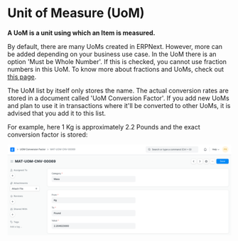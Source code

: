
# Unit of Measure (UoM)



**A UoM is a unit using which an Item is measured.**


By default, there are many UoMs created in ERPNext. However, more can be added depending on your business use case.
In the UoM there is an option 'Must be Whole Number'. If this is checked, you cannot use fraction numbers in this UoM. To know more about fractions and UoMs, check out [this page](/docs/en/stock/articles/managing-fractions-in-uom).


The UoM list by itself only stores the name. The actual conversion rates are stored in a document called 'UoM Conversion Factor'. If you add new UoMs and plan to use it in transactions where it'll be converted to other UoMs, it is advised that you add it to this list.


For example, here 1 Kg is approximately 2.2 Pounds and the exact conversion factor is stored:


![UoM conversion factor](/files/uom_convert.png)




